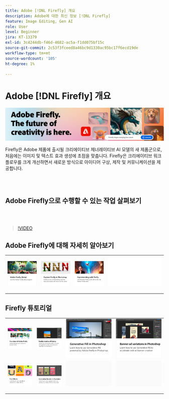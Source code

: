 ```yaml
---
title: Adobe [!DNL Firefly] 개요
description: Adobe에 대한 최신 정보 [!DNL Firefly]
feature: Image Editing, Gen AI
role: User
level: Beginner
jira: KT-13379
exl-id: 3c4244db-f46d-4682-ac5a-f1dd075bf15c
source-git-commit: 2c53f3fceed8a46bc9d1330ac95bc17f6ecd19de
workflow-type: tm+mt
source-wordcount: '105'
ht-degree: 1%

---
```


# Adobe [!DNL Firefly] 개요

![Firefly 영웅 이미지](../assets/firefly.png)

Firefly은 Adobe 제품에 출시될 크리에이티브 제너레이티브 AI 모델의 새 제품군으로, 처음에는 이미지 및 텍스트 효과 생성에 초점을 맞춥니다. Firefly은 크리에이티브 워크플로우를 크게 개선하면서 새로운 방식으로 아이디어 구상, 제작 및 커뮤니케이션을 제공합니다.

<br> 

## Adobe Firefly으로 수행할 수 있는 작업 살펴보기

<br> 

>[!VIDEO](https://video.tv.adobe.com/v/3416970t1?quality=12&learn=on&hidetitle=true)

## Adobe Firefly에 대해 자세히 알아보기

<table style="table-layout:fixed">
<tr>
   <td>
      <a href="https://firefly.adobe.com/" target="_blank">
         <img alt="Adobe Firefly (Beta)" src="assets/firefly-beta.png" />
      </a>
  </td>
  <td>
      <a href="https://www.adobe.com/sensei/generative-ai/firefly.html" target="_blank">
         <img alt="Photoshop에서 Firefly 살펴보기" src="assets/firefly-photoshop.png" />
      </a>
  </td>
  <td>
      <a href="webinar-experimenting.md">
         <img alt="Adobe Firefly 실험" src="assets/webinar-experimenting.png" />
      </a>
  </td>
  <td>
    <img alt="스페이서" src="../assets/Whitespacer.png" />
    <div>
    <br>
  </td>
</tr>
</table>

## Firefly 튜토리얼

<table style="table-layout:fixed">
<tr>
   <td>
      <a href="overview-of-firefly.md">
         <img alt="Adobe Firefly 개요" src="assets/firefly-overview.png" />
      </a>
   </td>
   <td>
      <a href="enable-creative-efficiency.md">
         <img alt="크리에이티브 효율성 활성화" src="assets/enable-creative-efficiency.png" />
      </a>
   </td>
   <td>
      <a href="generative-fill.md">
         <img alt="Photoshop의 생성형 채우기" src="assets/generative-fill.png" />
      </a>
   </td>
  <td>
      <a href="web-banner-ad.md">
         <img alt="Photoshop의 배너 광고 변형" src="assets/banner-ad-variations.png" />
      </a>
  </td>
</tr>
<tr>
<td>
      <a href="text-effects.md">
         <img alt="텍스트 효과" src="assets/text-effects.png" />
      </a>
  </td>
<td>
      <a href="generative-recolor.md">
         <img alt="Illustrator의 생성형 색상 변경" src="assets/firefly-recolor.png" />
      </a>
  </td>
  <td>
    <img alt="스페이서" src="../assets/Gray_thumbnail.png" />
    <div>
    <br>
  </td>
  <td>
    <img alt="스페이서" src="../assets/Gray_thumbnail.png" />
    <div>
    <br>
  </td>
</tr>
</table>
